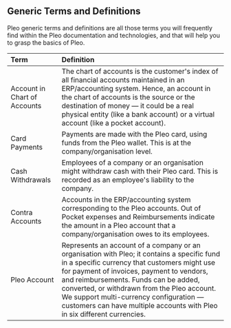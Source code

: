 ## Generic Terms and Definitions

Pleo generic terms and definitions are all those terms you will frequently find within the Pleo documentation and technologies, and that will help you to grasp the basics of Pleo.  

| Term | Definition |
|:---|:---|
| Account in Chart of Accounts | The chart of accounts is the customer's index of all financial accounts maintained in an ERP/accounting system. Hence, an account in the chart of accounts is the source or the destination of money — it could be a real physical entity (like a bank account) or a virtual account (like a pocket account). |
| Card Payments | Payments are made with the Pleo card, using funds from the Pleo wallet. This is at the company/organisation level. |
| Cash Withdrawals | Employees of a company or an organisation might withdraw cash with their Pleo card. This is recorded as an employee's liability to the company. |
| Contra Accounts | Accounts in the ERP/accounting system corresponding to the Pleo accounts. Out of Pocket expenses and Reimbursements indicate the amount in a Pleo account that a company/organisation owes to its employees. |
| Pleo Account | Represents an account of a company or an organisation with Pleo; it contains a specific fund in a specific currency that customers might use for payment of invoices, payment to vendors, and reimbursements. Funds can be added, converted, or withdrawn from the Pleo account. We support multi-currency configuration — customers can have multiple accounts with Pleo in six different currencies. |




